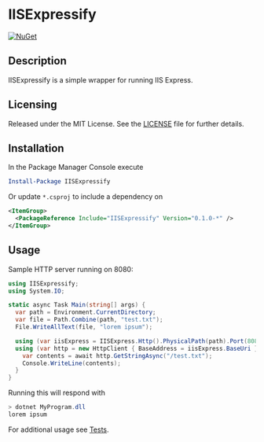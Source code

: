 # IISExpressify
[![NuGet](https://img.shields.io/nuget/v/IISExpressify.svg)](https://www.nuget.org/packages/IISExpressify/)

## Description
IISExpressify is a simple wrapper for running IIS Express.

## Licensing
Released under the MIT License.  See the [LICENSE][] file for further details.

[license]: LICENSE.md

## Installation
In the Package Manager Console execute

```powershell
Install-Package IISExpressify
```

Or update `*.csproj` to include a dependency on

```xml
<ItemGroup>
  <PackageReference Include="IISExpressify" Version="0.1.0-*" />
</ItemGroup>
```

## Usage
Sample HTTP server running on 8080:
```csharp
using IISExpressify;
using System.IO;

static async Task Main(string[] args) {
  var path = Environment.CurrentDirectory;
  var file = Path.Combine(path, "test.txt");
  File.WriteAllText(file, "lorem ipsum");

  using (var iisExpress = IISExpress.Http().PhysicalPath(path).Port(8080).Start())
  using (var http = new HttpClient { BaseAddress = iisExpress.BaseUri }) {
    var contents = await http.GetStringAsync("/test.txt");
    Console.WriteLine(contents);
  }
}
```

Running this will respond with
```PowerShell
> dotnet MyProgram.dll
lorem ipsum
```

For additional usage see [Tests][].

[Tests]: tests/IISExpressify.Tests
